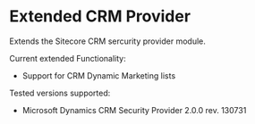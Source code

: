 # Extended CRM Provider
Extends the Sitecore CRM sercurity provider module.

Current extended Functionality:
- Support for CRM Dynamic Marketing lists

Tested versions supported:
- Microsoft Dynamics CRM Security Provider 2.0.0 rev. 130731
